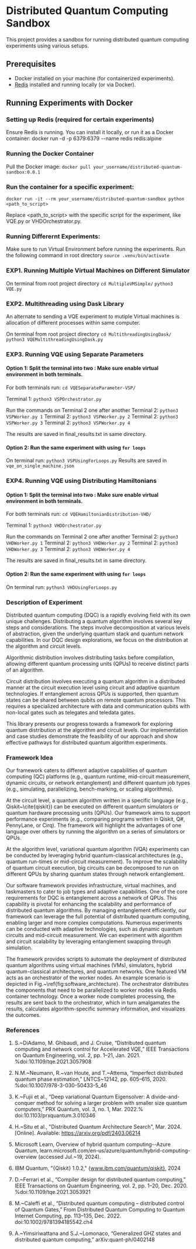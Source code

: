 # Distributed Quantum Computing Sandbox

This project provides a sandbox for running distributed quantum computing experiments using various setups.

## Prerequisites

- Docker installed on your machine (for containerized experiments).
- [Redis](https://redis.io/download) installed and running locally (or via Docker).

## Running Experiments with Docker

### Setting up Redis (required for certain experiments)

Ensure Redis is running. You can install it locally, or run it as a Docker container:
docker run -d -p 6379:6379 --name redis redis:alpine


### Running the Docker Container
Pull the Docker image:
`docker pull your_username/distributed-quantum-sandbox:0.0.1`

### Run the container for a specific experiment:
`docker run -it --rm your_username/distributed-quantum-sandbox python <path_to_script>`

Replace <path_to_script> with the specific script for the experiment, like VQE.py or VHDOrchestrator.py.

### Running Differernt Experiments:

Make sure to run Virtual Environment before running the experiments. Run the following command in root directory
`source .venv/bin/activate`

### EXP1. Running Multiple Virtual Machines on Different Simulator

On terminal from root project directory 
`cd MultipleVMSimple/`
`python3 VQE.py`

### EXP2. Multithreading using Dask Library
An alternate to sending a VQE experiment to mutiple Virtual machines is allocation of different processes within same computer. 

On terminal from root project directory 
`cd MultithreadingUsingDask/`
`python3 VQEMultithreadingUsingDask.py`

### EXP3. Running VQE using Separate Parameters

#### Option 1: Split the terminal into two : Make sure enable virtual environment in both terminals. 

For both terminals run:
`cd VQESeparateParameter-VSP/`

Terminal 1: `python3 VSPOrchestrator.py`

Run the commands on Terminal 2 one after another
Terminal 2: `python3 VSPWorker.py 1`
Terminal 2: `python3 VSPWorker.py 2`
Terminal 2: `python3 VSPWorker.py 3`
Terminal 2: `python3 VSPWorker.py 4`

The results are saved in final_results.txt in same directory. 

#### Option 2: Run the same experiment with using `for loops`
On terminal run: `python3 VSPUsingForLoops.py`
Results are saved in `vqe_on_single_machine.json`

### EXP4. Running VQE using Distributing Hamiltonians

#### Option 1: Split the terminal into two : Make sure enable virtual environment in both terminals. 

For both terminals run:
`cd VQEHamiltonianDistribution-VHD/`

Terminal 1: `python3 VHDOrchestrator.py`

Run the commands on Terminal 2 one after another
Terminal 2: `python3 VHDWorker.py 1`
Terminal 2: `python3 VHDWorker.py 2`
Terminal 2: `python3 VHDWorker.py 3`
Terminal 2: `python3 VHDWorker.py 4`

The results are saved in final_results.txt in same directory. 

#### Option 2: Run the same experiment with using `for loops`
On terminal run: `python3 VHDUsingForLoops.py`


### Description of Experiment

Distributed quantum computing (DQC) is a rapidly evolving field with its own unique challenges. Distributing a quantum algorithm involves several key steps and considerations. The steps involve decomposition at various levels of abstraction, given the underlying quantum stack and quantum network capabilities. In our DQC design explorations, we focus on the distribution at the algorithm and circuit levels. 


Algorithmic distribution involves distributing tasks before compilation, allowing different quantum processing units (QPUs) to receive distinct parts of an algorithm. 


Circuit distribution involves executing a quantum algorithm in a distributed manner at the circuit execution level using circuit and adaptive quantum technologies. If entanglement across QPUs is supported, then quantum states can be shared between qubits on remote quantum processors. This requires a specialized architecture with data and communication qubits with non-local gates such as telegates and teledata gates.

This library presents our progress towards a framework for exploring quantum distribution at the algorithm and circuit levels. Our implementation and case studies demonstrate the feasibility of our approach and show effective pathways for distributed quantum algorithm experiments.

### Framework Idea

Our framework caters to different adaptive capabilities of quantum computing (QC) platforms (e.g., quantum runtime, mid-circuit measurement, dynamic circuits, or network entanglement) and different quantum job types (e.g., simulating, parallelizing, bench-marking, or scaling algorithms).

At the circuit level, a quantum algorithm written in a specific language (e.g., Qiskit~\cite{qiskit}) can be executed on different quantum simulators or quantum hardware processing units (QPUs). Our framework aims to support performance experiments (e.g., comparing programs written in Qiskit, Q#, PennyLane, or Cirq). The framework will highlight the advantages of one language over others by running the algorithm on a series of simulators or QPUs.

At the algorithm level, variational quantum algorithm (VQA) experiments can be conducted by leveraging hybrid quantum-classical architectures (e.g., quantum run-times or mid-circuit measurement). To improve the scalability of quantum circuit execution, big circuits can be decomposed to run on different QPUs by sharing quantum states through network entanglement. 

Our software framework provides infrastructure, virtual machines, and taskmasters to cater to job types and adaptive capabilities. One of the core requirements for DQC is entanglement across a network of QPUs. This capability is pivotal for enhancing the scalability and performance of distributed quantum algorithms. By managing entanglement efficiently, our framework can leverage the full potential of distributed quantum computing, enabling larger and more complex computations. Numerous experiments can be conducted with adaptive technologies, such as dynamic quantum circuits and mid-circuit measurement. We can experiment with algorithm and circuit scalability by leveraging entanglement swapping through simulation.

The framework provides scripts to automate the deployment of distributed quantum algorithms using virtual machines (VMs), simulators, hybrid quantum-classical architectures, and quantum networks. One featured VM acts as an orchestrator of the worker nodes. An example scenario is depicted in Fig.~\ref{fig:software_archtecture}. The orchestrator distributes the components that need to be parallelized to worker nodes via Redis container technology. Once a worker node completes processing, the results are sent back to the orchestrator, which in turn amalgamates the results, calculates algorithm-specific summary information, and visualizes the outcomes.


### References
1. S.~DiAdamo, M. Ghibaudi, and J. Cruise, “Distributed quantum computing and network control for Accelerated VQE,” IEEE Transactions on Quantum Engineering, vol. 2, pp. 1–21, Jan. 2021. %doi:10.1109/tqe.2021.3057908 


2. N.M.~Neumann, R.~van Houte, and T.~Attema, “Imperfect distributed quantum phase estimation,” LNTCS~12142, pp. 605–615, 2020. %doi:10.1007/978-3-030-50433-5\_46

3. K.~Fujii et al., “Deep variational Quantum Eigensolver: A divide-and-conquer method for solving a larger problem with smaller size quantum computers,” PRX Quantum, vol. 3, no. 1, Mar. 2022.% doi:10.1103/prxquantum.3.010346 

4. H.~Situ et al., "Distributed Quantum Architecture Search", Mar. 2024. [Online]. Available: https://arxiv.org/pdf/2403.06214

5. Microsoft Learn, Overview of hybrid quantum computing--Azure Quantum, learn.microsoft.com/en-us/azure/quantum/hybrid-computing-overview (accessed Jul.~19, 2024).

6. IBM Quantum, "{Qiskit} 1.0.2," {www.ibm.com/quantum/qiskit}, 2024

7. D.~Ferrari et al., “Compiler design for distributed quantum computing,” IEEE Transactions on Quantum Engineering, vol. 2, pp. 1–20, Dec. 2020. %doi:10.1109/tqe.2021.3053921  

8. M.~Caleffi et al., “Distributed quantum computing – distributed control of Quantum Gates,” From Distributed Quantum Computing to Quantum Internet Computing, pp. 113–135, Dec. 2022. doi:10.1002/9781394185542.ch4 

9. A.~Yimsiriwattana and S.J.~Lomonaco, “Generalized GHZ states and distributed quantum computing,” arXiv:quant-ph/0402148
